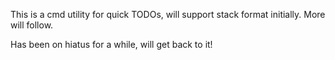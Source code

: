 This is a cmd utility for quick TODOs, will support stack format initially. More will follow.

Has been on hiatus for a while, will get back to it!
